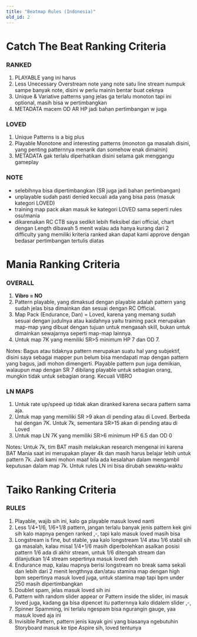 ```yaml
---
title: "Beatmap Rules (Indonesia)"
old_id: 2
---
```

# Catch The Beat Ranking Criteria

### RANKED

 1. PLAYABLE yang ini harus
 2. Less Unecessary Overstream note yang note satu line stream numpuk sampe banyak note, disini w perlu mainin bentar buat ceknya
 3. Unique & Variative patterns yang jelas ga terlalu monoton tapi ini optional, masih bisa w pertimbangkan
 4. METADATA macem OD AR HP jadi bahan pertimbangan w juga

### LOVED

 1. Unique Patterns is a big plus
 2. Playable Monotone and interesting patterns (monoton ga masalah disini, yang penting patternnya menarik dan somehow enak dimainin)
 3. METADATA gak terlalu diperhatikan disini selama gak menggangu gameplay

### NOTE

- selebihnya bisa dipertimbangkan (SR juga jadi bahan pertimbangan)
- unplayable sudah pasti denied kecuali ada yang bisa pass (masuk kategori LOVED)
- training map pack akan masuk ke kategori LOVED sama seperti rules osu!mania
- dikarenakan RC CTB saya sedikit lebih fleksibel dari official, chart dengan Length dibawah 5 menit walau ada hanya kurang dari 2 difficulty yang memiliki kriteria ranked akan dapat kami approve dengan bedasar pertimbangan tertulis diatas


# Mania Ranking Criteria

### OVERALL

1. **Vibro = NO**
2. Pattern playable, yang dimaksud dengan playable adalah pattern yang sudah jelas bisa dimainkan dan sesuai dengan RC Official. 
3. Map Pack (Endurance, Dan) = Loved, karena yang memang sudah sesuai dengan judulnya atau kaidahnya yaitu training pack merupakan map-map yang dibuat dengan tujuan untuk mengasah skill, bukan untuk dimainkan sewajarnya seperti map-map lainnya. 
4. Untuk map 7K yang memiliki SR>5 minimum HP 7 dan OD 7.

Notes: Bagus atau tidaknya pattern merupakan suatu hal yang subjektif, disini saya sebagai mapper pun belum bisa mendapati map dengan pattern yang bagus, jadi mohon dimengerti. Playable pattern pun juga demikian, walaupun map dengan SR 7 dibilang playable untuk sebagian orang, mungkin tidak untuk sebagian orang. Kecuali VIBRO

### LN MAPS

1. Untuk rate up/speed up tidak akan diranked karena secara pattern sama aja. 
2. Untuk map yang memiliki SR >9 akan di pending atau di Loved. Berbeda hal dengan 7K. Untuk 7k, sementara SR>15 akan di pending atau di Loved
3. Untuk map LN 7K yang memiliki SR>6 minimum HP 6.5 dan OD 0

Notes: Untuk 7k, tim BAT masih melakukan research mengenai ini karena BAT Mania saat ini merupakan player 4k dan masih harus belajar lebih untuk pattern 7k. Jadi kami mohon maaf bila ada kesalahan dalam mengambil keputusan dalam map 7k.
Untuk rules LN ini bisa dirubah sewaktu-waktu

# Taiko Ranking Criteria

### RULES

1. Playable, wajib sih ini, kalo ga playable masuk loved nanti
2. Less 1/4+1/6, 1/6+1/8 pattern, jangan terlalu banyak jenis pattern kek gini sih kalo mapnya pengen ranked ,-, tapi kalo masuk loved masih bisa
3. Longstream is fine, but stable, yaa kalo longstream 1/4 atau 1/6 stabil sih ga masalah, kalau misal 1/4+1/6 masih diperbolehkan asalkan posisi pattern 1/6 ada di akhir stream, untuk 1/6 ditengah stream dan dilanjutkan 1/4 stream sepertinya masuk loved deh
4. Endurance map, kalau mapnya berisi longstream no break sama sekali dan lebih dari 2 menit lengthnya dan/atau stamina map dengan high bpm sepertinya masuk loved juga, untuk stamina map tapi bpm under 250 masih dipertimbangkan
5. Doublet spam, jelas masuk loved sih ini
6. Pattern with random slider appear or Pattern inside the slider, ini masuk loved juga, kadang ga bisa dipencet itu patternnya kalo didalem slider ,-,
7. Spinner Spamming, ini terlalu ngespam bisa ngurangin gauge, yaa masuk loved aja ini
8. Invisible Pattern, pattern jenis kayak gini yang biasanya ngebutuhin Storyboard masuk ke tipe Aspire sih, loved tentunya
